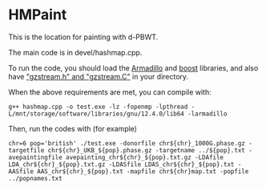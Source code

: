 # HMPaint
This is the location for painting with d-PBWT.

The main code is in devel/hashmap.cpp.

To run the code, you should load the [Armadillo](https://arma.sourceforge.net/download.html) and [boost](https://www.boost.org/) libraries, and also have ["gzstream.h" and "gzstream.C"](https://www.cs.unc.edu/Research/compgeom/gzstream/) in your directory. 

When the above requirements are met, you can compile with:

``
g++ hashmap.cpp -o test.exe -lz -fopenmp -lpthread -L/mnt/storage/software/libraries/gnu/12.4.0/lib64 -larmadillo
``

Then, run the codes with (for example)

``
chr=6
pop='british'
./test.exe -donorfile chr${chr}_1000G.phase.gz -targetfile chr${chr}_UKB_${pop}.phase.gz -targetname ../${pop}.txt -avepaintingfile avepainting_chr${chr}_${pop}.txt.gz -LDAfile LDA_chr${chr}_${pop}.txt.gz -LDASfile LDAS_chr${chr}_${pop}.txt -AASfile AAS_chr${chr}_${pop}.txt -mapfile chr${chr}map.txt -popfile ../popnames.txt
``
